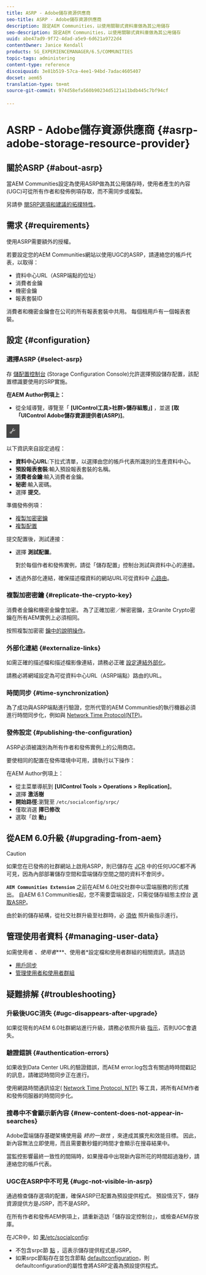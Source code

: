 ```yaml
---
title: ASRP - Adobe儲存資源供應商
seo-title: ASRP - Adobe儲存資源供應商
description: 設定AEM Communities，以使用關聯式資料庫做為其公用儲存
seo-description: 設定AEM Communities，以使用關聯式資料庫做為其公用儲存
uuid: abe47ad9-9f72-4dad-a5e9-6d621a9722d4
contentOwner: Janice Kendall
products: SG_EXPERIENCEMANAGER/6.5/COMMUNITIES
topic-tags: administering
content-type: reference
discoiquuid: 3e81b519-57ca-4ee1-94bd-7adac4605407
docset: aem65
translation-type: tm+mt
source-git-commit: 974d58efa560b90234d5121a11bdb445c7bf94cf

---
```



# ASRP - Adobe儲存資源供應商 {#asrp-adobe-storage-resource-provider}

## 關於ASRP {#about-asrp}

當AEM Communities設定為使用ASRP做為其公用儲存時，使用者產生的內容(UGC)可從所有作者和發佈例項存取，而不需同步或複製。

另請參 [閱SRP選項和建議的](/help/communities/working-with-srp.md#characteristics-of-srp-options)[拓撲特性](/help/communities/topologies.md)。

## 需求 {#requirements}

使用ASRP需要額外的授權。

若要設定您的AEM Communities網站以使用UGC的ASRP，請連絡您的帳戶代表，以取得：

* 資料中心URL（ASRP端點的位址）
* 消費者金鑰
* 機密金鑰
* 報表套裝ID

消費者和機密金鑰會在公司的所有報表套裝中共用。 每個租用戶有一個報表套裝。

## 設定 {#configuration}

### 選擇ASRP {#select-asrp}

存 [儲配置控制台](/help/communities/srp-config.md) (Storage Configuration Console)允許選擇預設儲存配置，該配置標識要使用的SRP實施。

**在AEM Author例項上：**

* 從全域導覽，導覽至「 **[UIControl工具>社群>儲存組態」]** ，並選 **[取「UIControl Adobe儲存資源提供者(ASRP)]**。

![chlimage_1-30](assets/chlimage_1-30.png)

以下資訊來自設定過程：

* **資料中心URL**:下拉式清單，以選擇由您的帳戶代表所識別的生產資料中心。
* **預設報表套裝**:輸入預設報表套裝的名稱。
* **消費者金鑰**:輸入消費者金鑰。
* **秘密**:輸入密碼。
* 選擇 **提交**。

準備發佈例項：

* [複製加密密鑰](#replicate-the-crypto-key)
* [複製配置](#publishing-the-configuration)

提交配置後，測試連接：

* 選擇 **測試配置**。

   對於每個作者和發佈實例，請從「儲存配置」控制台測試與資料中心的連接。

* 透過外部化連結，確保描述檔資料的網站URL可從資料中 [心路由](#externalize-links)。

### 複製加密密鑰 {#replicate-the-crypto-key}

消費者金鑰和機密金鑰會加密。 為了正確加密／解密密鑰，主Granite Crypto密鑰在所有AEM實例上必須相同。

按照複製加密密 [鑰中的說明操作](/help/communities/deploy-communities.md#replicate-the-crypto-key)。

### 外部化連結 {#externalize-links}

如需正確的描述檔和描述檔影像連結，請務必正確 [設定連結外部化](/help/sites-developing/externalizer.md)。

請務必將網域設定為可從資料中心URL（ASRP端點）路由的URL。

### 時間同步 {#time-synchronization}

為了成功與ASRP端點進行驗證，您所代管的AEM Communities的執行機器必須進行時間同步化，例如與 [Network Time Protocol(NTP)](https://www.ntp.org/)。

### 發佈設定 {#publishing-the-configuration}

ASRP必須被識別為所有作者和發佈實例上的公用商店。

要使相同的配置在發佈環境中可用，請執行以下操作：

在AEM Author例項上：

* 從主菜單導航到 **[UIControl Tools > Operations > Replication]**。
* 選擇 **激活樹**
* **開始路徑**:瀏覽至 `/etc/socialconfig/srpc/`
* 僅取消選 **擇已修改**
* 選取「啟 **動」**

## 從AEM 6.0升級 {#upgrading-from-aem}

>[!CAUTION]
>
>如果您在已發佈的社群網站上啟用ASRP，則已儲存在 [JCR](/help/communities/jsrp.md) 中的任何UGC都不再可見，因為內部部署儲存空間和雲端儲存空間之間的資料不會同步。

**`AEM Communities Extension`** 之前在AEM 6.0社交社群中以雲端服務的形式推出。 自AEM 6.1 Communities起，您不需要雲端設定，只需從儲存組態主控台 [選取ASRP](/help/communities/srp-config.md)。

由於新的儲存結構，從社交社群升級至社群時，必 [須依](/help/communities/upgrade.md#adobe-cloud-storage) 照升級指示進行。

## 管理使用者資料 {#managing-user-data}

如需使用者 *、使用者****、使用者*&#x200B;設定檔和使用者群組的相關資訊，請造訪

* [用戶同步](/help/communities/sync.md)
* [管理使用者和使用者群組](/help/communities/users.md)

## 疑難排解 {#troubleshooting}

### 升級後UGC消失 {#ugc-disappears-after-upgrade}

如果從現有的AEM 6.0社群網站進行升級，請務必依照升級 [指示](/help/communities/upgrade.md#adobe-cloud-storage)，否則UGC會遺失。

### 驗證錯誤 {#authentication-errors}

如果收到Data Center URL的驗證錯誤，而AEM error.log包含有關過時時間戳記的訊息，請確認時間同步正在進行。

使用網路時間通訊協定( [Network Time Protocol, NTP)](https://www.ntp.org/) 等工具，將所有AEM作者和發佈伺服器的時間同步化。

### 搜尋中不會顯示新內容 {#new-content-does-not-appear-in-searches}

Adobe雲端儲存基礎架構使用最 *終的一致性* ，來達成其擴充和效能目標。 因此，新內容無法立即使用，而且需要數秒鐘的時間才會顯示在搜尋結果中。

當監控影響最終一致性的間隔時，如果搜尋中出現新內容所花的時間超過幾秒，請連絡您的帳戶代表。

### UGC在ASRP中不可見 {#ugc-not-visible-in-asrp}

通過檢查儲存選項的配置，確保ASRP已配置為預設提供程式。 預設情況下，儲存資源提供方是JSRP，而不是ASRP。

在所有作者和發佈AEM例項上，請重新造訪「儲存設定控制台」，或檢查AEM存放庫。

在JCR中，如 [果/etc/socialconfig](https://localhost:4502/crx/de/index.jsp#/etc/socialconfig/):

* 不包含srpc節 [點](https://localhost:4502/crx/de/index.jsp#/etc/socialconfig/srpc) ，這表示儲存提供程式是JSRP。
* 如果srpc節點存在並包含節點 [defaultconfiguration](https://localhost:4502/crx/de/index.jsp#/etc/socialconfig/srpc/defaultconfiguration)，則defaultconfiguration的屬性會將ASRP定義為預設提供程式。

